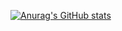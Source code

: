 [![Anurag's GitHub stats](https://github-readme-stats.vercel.app/api?username=hashcowuwu)](https://github.com/anuraghazra/github-readme-stats)